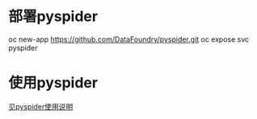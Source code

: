 #   部署pyspider
oc new-app https://github.com/DataFoundry/pyspider.git
oc expose svc pyspider

#  使用pyspider
[见pyspider使用说明](USER-GUID.MD)
